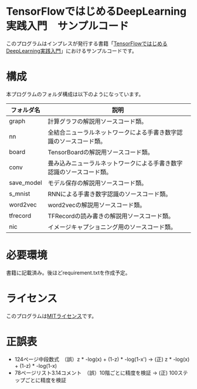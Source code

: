 TensorFlowではじめるDeepLearning実践入門　サンプルコード
====

このプログラムはインプレスが発行する書籍「[TensorFlowではじめるDeepLearning実践入門](https://book.impress.co.jp/books/1117101113)」におけるサンプルコードです。

# 構成

本プログラムのフォルダ構成は以下のようになっています。

| フォルダ名 | 説明 |
---|---
| graph | 計算グラフの解説用ソースコード類。 |
| nn | 全結合ニューラルネットワークによる手書き数字認識のソースコード類。 |
| board | TensorBoardの解説用ソースコード類。 |
| conv | 畳み込みニューラルネットワークによる手書き数字認識のソースコード類。 |
| save_model | モデル保存の解説用ソースコード類。|
| s_mnist | RNNによる手書き数字認識のソースコード類。 |
| word2vec | word2vecの解説用ソースコード類。 |
| tfrecord | TFRecordの読み書きの解説用ソースコード類。 |
| nic | イメージキャプショニング用のソースコード類。 |

# 必要環境
書籍に記載済み。後ほどrequirement.txtを作成予定。

# ライセンス
このプログラムは[MITライセンス](https://opensource.org/licenses/mit-license.php)です。

# 正誤表

- 124ページ中段数式　（誤）z * -log(x) + (1-z) * -log(1-x') -> (正) z * -log(x) + (1-z) * -log(1-x)
- 78ページリスト3.14コメント　（誤）10階ごとに精度を検証 -> (正) 100ステップごとに精度を検証
